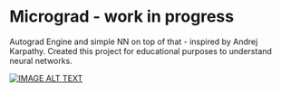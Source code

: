 # Micrograd - work in progress
Autograd Engine and simple NN on top of that - inspired by Andrej Karpathy. Created this project for educational purposes to understand neural networks. 

[![IMAGE ALT TEXT](http://img.youtube.com/vi/VMj-3S1tku0/0.jpg)](http://www.youtube.com/watch?v=VMj-3S1tku0 "The spelled-out intro to neural networks and backpropagation: building micrograd")




